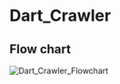 # Dart_Crawler


## Flow chart
![Dart_Crawler_Flowchart](https://user-images.githubusercontent.com/13309017/69496644-ae3b2e80-0f17-11ea-94e0-6ba3420e69cb.png)


